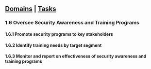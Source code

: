 [Domains](../index.md) | [Tasks](index.md)
---
### 1.6 Oversee Security Awareness and Training Programs

#### 1.6.1 Promote security programs to key stakeholders

#### 1.6.2 Identify training needs by target segment

#### 1.6.3 Monitor and report on effectiveness of security awareness and training programs
